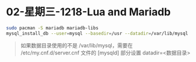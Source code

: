 # 02-星期三-1218-Lua and Mariadb

```bash
sudo pacman -S mariadb mariadb-libs
mysql_install_db --user=mysql --basedir=/usr --datadir=/var/lib/mysql
```

> 如果数据目录使用的不是 /var/lib/mysql，需要在 /etc/my.cnf.d/server.cnf 文件的 [mysqld] 部分设置 datadir=<数据目录>
